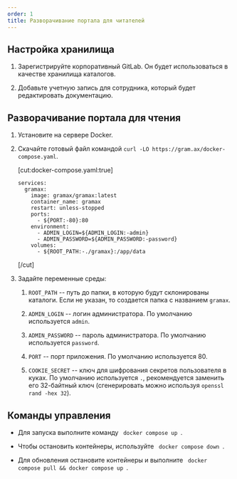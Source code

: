 ```yaml
---
order: 1
title: Разворачивание портала для читателей
---
```


## Настройка хранилища

1. Зарегистрируйте корпоративный GitLab. Он будет использоваться в качестве хранилища каталогов.

2. Добавьте учетную запись для сотрудника, который будет редактировать документацию.

## Разворачивание портала для чтения

1. Установите на сервере Docker.

2. Скачайте готовый файл командой `curl -LO https://gram.ax/docker-compose.yaml`.

   [cut:docker-compose.yaml:true]

   ```
   services:
     gramax:
       image: gramax/gramax:latest
       container_name: gramax
       restart: unless-stopped
       ports:
         - ${PORT:-80}:80
       environment:
         - ADMIN_LOGIN=${ADMIN_LOGIN:-admin}
         - ADMIN_PASSWORD=${ADMIN_PASSWORD:-password}
       volumes:
         - ${ROOT_PATH:-./gramax}:/app/data
   ```

   [/cut]

3. Задайте переменные среды:

   1. `ROOT_PATH` -- путь до папки, в которую будут склонированы каталоги. Если не указан, то создается папка с названием `gramax`.

   2. `ADMIN_LOGIN` -- логин администратора. По умолчанию используется `admin`.

   3. `ADMIN_PASSWORD` -- пароль администратора. По умолчанию используется `password`.

   4. `PORT` -- порт приложения. По умолчанию используется 80.

   5. `COOKIE_SECRET` -- ключ для шифрования секретов пользователя в куках. По умолчанию используется `.`, рекомендуется заменить его 32-байтный ключ (сгенерировать можно используя `openssl rand -hex 32`).

## Команды управления

-  Для запуска выполните команду ` docker compose up `.

-  Чтобы остановить контейнеры, используйте ` docker compose down `.

-  Для обновления остановите контейнеры и выполните ` docker compose pull && docker compose up `.